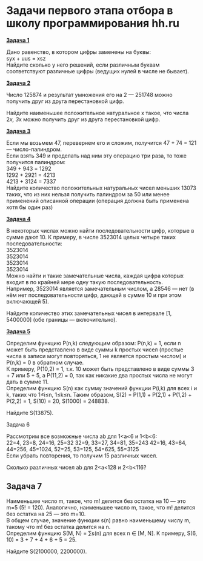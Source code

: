 # Задачи первого этапа отбора в школу программирования hh.ru

[**Задача 1**](https://github.com/Sir-Nightmare/hh_tasks/blob/master/task1.py)

Дано равенство, в котором цифры заменены на буквы:  
syx + uus = xsz  
Найдите сколько у него решений, если различным буквам соответствуют различные цифры (ведущих нулей в числе не бывает).

[**Задача 2**](https://github.com/Sir-Nightmare/hh_tasks/blob/master/task2.py)

Число 125874 и результат умножения его на 2 — 251748
можно получить друг из друга перестановкой цифр.

Найдите наименьшее положительное натуральное x такое, что
числа 2*x, 3*x можно получить друг из друга перестановкой цифр.

[**Задача 3**](https://github.com/Sir-Nightmare/hh_tasks/blob/master/task3.py)

Если мы возьмем 47, перевернем его и сложим, получится 47 + 74 = 121 — число-палиндром.  
Если взять 349 и проделать над ним эту операцию три раза, то тоже получится палиндром:  
349 + 943 = 1292  
1292 + 2921 = 4213  
4213 + 3124 = 7337  
Найдите количество положительных натуральных чисел меньших 13073
таких, что из них нельзя получить палиндром за 50 или менее применений
описанной операции (операция должна быть применена хотя бы один раз)

[**Задача 4**](https://github.com/Sir-Nightmare/hh_tasks/blob/master/task4.py)

В некоторых числах можно найти последовательности цифр, которые в сумме дают 10.
К примеру, в числе 3523014 целых четыре таких последовательности:  
3523014  
3523014  
3523014  
3523014  
Можно найти и такие замечательные числа, каждая цифра которых
входит в по крайней мере одну такую последовательность.  
Например, 3523014 является замечательным числом, а 28546 — нет
(в нём нет последовательности цифр, дающей в сумме 10 и при этом включающей 5).

Найдите количество этих замечательных чисел в интервале \[1, 5400000\] (обе границы — включительно).

[**Задача 5**](https://github.com/Sir-Nightmare/hh_tasks/blob/master/task5.py)

Определим функцию P(n,k) следующим образом: P(n,k) = 1, если n может быть представлено в виде
суммы k простых чисел (простые числа в записи могут повторяться, 1 не является простым числом)
и P(n,k) = 0 в обратном случае.  
К примеру, P(10,2) = 1, т.к. 10 может быть представлено в виде суммы 3 + 7 или 5 + 5, а P(11,2) = 0,
так как никакие два простых числа не могут дать в сумме 11.  
Определим функцию S(n) как сумму значений функции P(i,k) для всех i и k, таких что 1≤i≤n, 1≤k≤n.
Таким образом, S(2) = P(1,1) + P(2,1) + P(1,2) + P(2,2) = 1, S(10) = 20, S(1000) = 248838.

Найдите S(13875).

Задача 6

Рассмотрим все возможные числа ab для 1<a<6 и 1<b<6:  
22=4, 23=8, 24=16, 25=32 32=9, 33=27, 34=81, 35=243 42=16, 43=64, 44=256, 45=1024, 52=25, 53=125, 54=625, 55=3125  
Если убрать повторения, то получим 15 различных чисел.

Сколько различных чисел ab для 2<a<128 и 2<b<116?

## Задача 7 

Наименьшее число m, такое, что m! делится без остатка на 10 — это m=5 (5! = 120). 
Аналогично, наименьшее число m, такое, что m! делится без остатка на 25 — это m=10.   
В общем случае, значение функции s(n) равно наименьшему числу m, такому что m! без остатка делится на n.  
Определим функцию S(M, N) = ∑s(n) для всех n ∈ [M, N]. К примеру, S(6, 10) = 3 + 7 + 4 + 6 + 5 = 25.

Найдите S(2100000, 2200000).